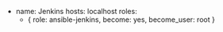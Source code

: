 - name: Jenkins
  hosts: localhost
  roles:
  - { role: ansible-jenkins, become: yes, become_user: root }
